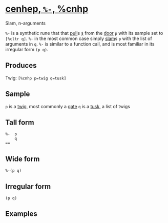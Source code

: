 [cenhep, `%-`, %cnhp](#cnhp)
============================

Slam, n-arguments

`%-` is a synthetic rune that that [pull]()s [`$`]() from the [door]()
`p` with its sample set to `[%cltr q]`. `%-` in the most common case
simply [slam]()s `p` with the list of arguments in `q`. `%-` is similar
to a function call, and is most familiar in its irregular form `(p q)`.

Produces
--------

Twig: `[%cnhp p=twig q=tusk]`

Sample
------

`p` is a [twig](), most commonly a [gate]() `q` is a [tusk](), a list of
twigs

Tall form
---------

    %-  p
        q
    ==

Wide form
---------

    %-(p q)

Irregular form
--------------

    (p q)

Examples
--------
